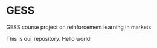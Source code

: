 # GESS
GESS course project on reinforcement learning in markets


This is our repository. Hello world!
